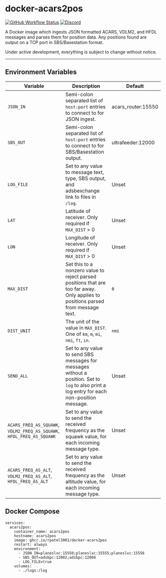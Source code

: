 # docker-acars2pos
[![GitHub Workflow Status](https://img.shields.io/github/actions/workflow/status/rpatel3001/docker-acars2pos/deploy.yml?branch=master)](https://github.com/rpatel3001/docker-acars2pos/actions/workflows/deploy.yml)
[![Discord](https://img.shields.io/discord/734090820684349521)](https://discord.gg/sTf9uYF)

A Docker image which ingests JSON formatted ACARS, VDLM2, and HFDL messages and parses them for position data. Any positions found are output on a TCP port in SBS/Basestation format.

Under active development, everything is subject to change without notice.

---

## Environment Variables

| Variable | Description | Default |
|----------|-------------|---------|
| `JSON_IN`   | Semi-colon separated list of `host:port` entries to connect to for JSON ingest. | acars_router:15550 |
| `SBS_OUT`   | Semi-colon separated list of `host:port` entries to connect to for SBS/Basestation output. | ultrafeeder:12000 |
| `LOG_FILE`  | Set to any value to message text, type, SBS output, and adsbexchange link to files in `/log`. | Unset |
| `LAT`       | Latitude of receiver. Only required if `MAX_DIST` > 0 | Unset |
| `LON`       | Longitude of receiver. Only required if `MAX_DIST` > 0 | Unset |
| `MAX_DIST`  | Set this to a nonzero value to reject parsed positions that are too far away. Only applies to positions parsed from message text. | `0` |
| `DIST_UNIT` | The unit of the value in `MAX_DIST`. One of `km`, `m`, `mi`, `nmi`, `ft`, `in`. | `nmi` |
| `SEND_ALL`  | Set to any value to send SBS messages for messages without a position. Set to `log` to also print a log entry for each non-position message. | Unset |
| `ACARS_FREQ_AS_SQUAWK`, `VDLM2_FREQ_AS_SQUAWK`, `HFDL_FREQ_AS_SQUAWK`  | Set to any value to send the received frequency as the squawk value, for each incoming message type. | Unset |
| `ACARS_FREQ_AS_ALT`, `VDLM2_FREQ_AS_ALT`, `HFDL_FREQ_AS_ALT`  | Set to any value to send the received frequency as the altitude value, for each incoming message type. | Unset |

## Docker Compose

```
services:
  acars2pos:
    container_name: acars2pos
    hostname: acars2pos
    image: ghcr.io/rpatel3001/docker-acars2pos
    restart: always
    environment:
      - JSON_IN=planeslxc:15550;planeslxc:15555;planeslxc:15556
      - SBS_OUT=adsbpc:12002;adsbpc:12004
      - LOG_FILE=true
    volumes:
      - ./logs:/log
```
